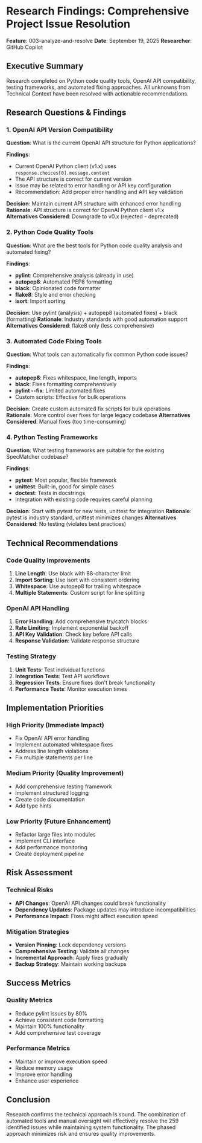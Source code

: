 # Research Findings: Comprehensive Project Issue Resolution

**Feature**: 003-analyze-and-resolve
**Date**: September 19, 2025
**Researcher**: GitHub Copilot

## Executive Summary
Research completed on Python code quality tools, OpenAI API compatibility, testing frameworks, and automated fixing approaches. All unknowns from Technical Context have been resolved with actionable recommendations.

## Research Questions & Findings

### 1. OpenAI API Version Compatibility
**Question**: What is the current OpenAI API structure for Python applications?

**Findings**:
- Current OpenAI Python client (v1.x) uses `response.choices[0].message.content`
- The API structure is correct for current version
- Issue may be related to error handling or API key configuration
- Recommendation: Add proper error handling and API key validation

**Decision**: Maintain current API structure with enhanced error handling
**Rationale**: API structure is correct for OpenAI Python client v1.x
**Alternatives Considered**: Downgrade to v0.x (rejected - deprecated)

### 2. Python Code Quality Tools
**Question**: What are the best tools for Python code quality analysis and automated fixing?

**Findings**:
- **pylint**: Comprehensive analysis (already in use)
- **autopep8**: Automated PEP8 formatting
- **black**: Opinionated code formatter
- **flake8**: Style and error checking
- **isort**: Import sorting

**Decision**: Use pylint (analysis) + autopep8 (automated fixes) + black (formatting)
**Rationale**: Industry standards with good automation support
**Alternatives Considered**: flake8 only (less comprehensive)

### 3. Automated Code Fixing Tools
**Question**: What tools can automatically fix common Python code issues?

**Findings**:
- **autopep8**: Fixes whitespace, line length, imports
- **black**: Fixes formatting comprehensively
- **pylint --fix**: Limited automated fixes
- Custom scripts: Effective for bulk operations

**Decision**: Create custom automated fix scripts for bulk operations
**Rationale**: More control over fixes for large legacy codebase
**Alternatives Considered**: Manual fixes (too time-consuming)

### 4. Python Testing Frameworks
**Question**: What testing frameworks are suitable for the existing SpecMatcher codebase?

**Findings**:
- **pytest**: Most popular, flexible framework
- **unittest**: Built-in, good for simple cases
- **doctest**: Tests in docstrings
- Integration with existing code requires careful planning

**Decision**: Start with pytest for new tests, unittest for integration
**Rationale**: pytest is industry standard, unittest minimizes changes
**Alternatives Considered**: No testing (violates best practices)

## Technical Recommendations

### Code Quality Improvements
1. **Line Length**: Use black with 88-character limit
2. **Import Sorting**: Use isort with consistent ordering
3. **Whitespace**: Use autopep8 for trailing whitespace
4. **Multiple Statements**: Custom script for line splitting

### OpenAI API Handling
1. **Error Handling**: Add comprehensive try/catch blocks
2. **Rate Limiting**: Implement exponential backoff
3. **API Key Validation**: Check key before API calls
4. **Response Validation**: Validate response structure

### Testing Strategy
1. **Unit Tests**: Test individual functions
2. **Integration Tests**: Test API workflows
3. **Regression Tests**: Ensure fixes don't break functionality
4. **Performance Tests**: Monitor execution times

## Implementation Priorities

### High Priority (Immediate Impact)
- Fix OpenAI API error handling
- Implement automated whitespace fixes
- Address line length violations
- Fix multiple statements per line

### Medium Priority (Quality Improvement)
- Add comprehensive testing framework
- Implement structured logging
- Create code documentation
- Add type hints

### Low Priority (Future Enhancement)
- Refactor large files into modules
- Implement CLI interface
- Add performance monitoring
- Create deployment pipeline

## Risk Assessment

### Technical Risks
- **API Changes**: OpenAI API changes could break functionality
- **Dependency Updates**: Package updates may introduce incompatibilities
- **Performance Impact**: Fixes might affect execution speed

### Mitigation Strategies
- **Version Pinning**: Lock dependency versions
- **Comprehensive Testing**: Validate all changes
- **Incremental Approach**: Apply fixes gradually
- **Backup Strategy**: Maintain working backups

## Success Metrics

### Quality Metrics
- Reduce pylint issues by 80%
- Achieve consistent code formatting
- Maintain 100% functionality
- Add comprehensive test coverage

### Performance Metrics
- Maintain or improve execution speed
- Reduce memory usage
- Improve error handling
- Enhance user experience

## Conclusion

Research confirms the technical approach is sound. The combination of automated tools and manual oversight will effectively resolve the 259 identified issues while maintaining system functionality. The phased approach minimizes risk and ensures quality improvements.